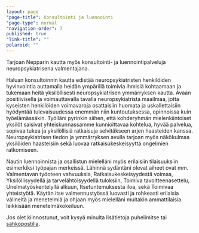 ```yaml
---
layout: page
"page-title": Konsultointi ja luennointi
"page-type": normal
"navigation-order": 7
published: true
"link-title": ""
polaroid: ""
---
```






Tarjoan Nepparin kautta myös konsultointi- ja luennointipalveluja neuropsykiatrisena valmentajana.

Haluan konsultoinnin kautta edistää neuropsykiatristen henkilöiden hyvinvointia auttamalla heidän ympärillä toimivia ihmisiä kohtaamaan ja tukemaan heitä yksilöllisesti neuropsykiatrisen ymmärryksen kautta. Avaan positiivisella ja voimauttavalla tavalla neuropsykiatrista maailmaa, jotta kyseisten henkilöiden voimavaroja osattaisiin huomata ja uskallettaisiin hyödyntää tulevaisuudessa enemmän niin kuntoutuksessa, opinnoissa kuin työelämässäkin. Työlläni pyrinkin siihen, että kohderyhmän mielenkiintoiset yksilöt saisivat yhteiskunnassamme kunnioittavaa kohtelua, hyvää palvelua, sopivaa tukea ja yksilöllisiä ratkaisuja selvitäkseen arjen haasteiden kanssa. Neuropsykiatrisen tiedon ja ymmärryksen avulla tarjoan myös näkökulmaa yksilöiden haasteisiin sekä luovaa ratkaisukeskeisyyttä ongelmien ratkomiseen.

Nautin luennoinnista ja osallistun mielelläni myös erilaisiin tilaisuuksiin esimerkiksi työpajan merkeissä. Lähinnä sydäntäni olevat aiheet ovat mm. Valmentavan työoteen vahvuuksia, Ratkaisukeskeisyydestä voimaa, Yksilöllisyydellä ja tarvelähtöisyydellä tuloksiin, Toimiva tavoitteenasettelu, Unelmatyöskentelyllä alkuun, Itsetuntemuksesta iloa, sekä Toimivaa yhteistyötä. Käytän itse valmennustyössä luovasti ja rohkeasti erilaisia välineitä ja menetelmiä ja ohjaan myös mielelläni muitakin ammattilaisia leikkisään menetelmäkokeiluun.

Jos olet kiinnostunut, voit kysyä minulta lisätietoja puhelimitse tai [sähköpostilla](/ota-yhteytta).
